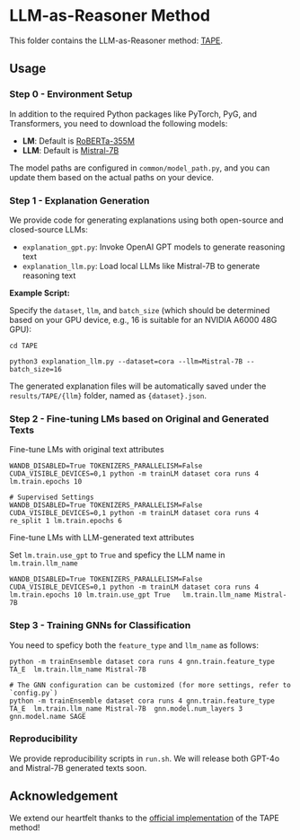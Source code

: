 # LLM-as-Reasoner Method 

This folder contains the LLM-as-Reasoner method: [TAPE](https://arxiv.org/abs/2305.19523). 


## Usage 

### Step 0 - Environment Setup 

In addition to the required Python packages like PyTorch, PyG, and Transformers, you need to download the following models:
* **LM**: Default is [RoBERTa-355M](https://huggingface.co/sentence-transformers/all-roberta-large-v1)
* **LLM**: Default is [Mistral-7B](https://huggingface.co/mistralai/Mistral-7B-Instruct-v0.2)

The model paths are configured in `common/model_path.py`, and you can update them based on the actual paths on your device.
 

### Step 1 - Explanation Generation 

We provide code for generating explanations using both open-source and closed-source LLMs:

* `explanation_gpt.py`: Invoke OpenAI GPT models to generate reasoning text 
* `explanation_llm.py`: Load local LLMs like Mistral-7B to generate reasoning text 

**Example Script:**

Specify the `dataset`, `llm`, and `batch_size` (which should be determined based on your GPU device, e.g., 16 is suitable for an NVIDIA A6000 48G GPU):
```shell 
cd TAPE 

python3 explanation_llm.py --dataset=cora --llm=Mistral-7B --batch_size=16
```

The generated explanation files will be automatically saved under the `results/TAPE/{llm}` folder, named as `{dataset}.json`.


### Step 2 - Fine-tuning LMs based on Original and Generated Texts 

Fine-tune LMs with original text attributes 
```shell 
WANDB_DISABLED=True TOKENIZERS_PARALLELISM=False  CUDA_VISIBLE_DEVICES=0,1 python -m trainLM dataset cora runs 4 lm.train.epochs 10 

# Supervised Settings 
WANDB_DISABLED=True TOKENIZERS_PARALLELISM=False CUDA_VISIBLE_DEVICES=0,1 python -m trainLM dataset cora runs 4 re_split 1 lm.train.epochs 6
```


Fine-tune LMs with LLM-generated text attributes 

Set `lm.train.use_gpt` to `True` and speficy the LLM name in `lm.train.llm_name`

```shell 
WANDB_DISABLED=True TOKENIZERS_PARALLELISM=False CUDA_VISIBLE_DEVICES=0,1 python -m trainLM dataset cora runs 4  lm.train.epochs 10 lm.train.use_gpt True   lm.train.llm_name Mistral-7B 
```


### Step 3 - Training GNNs for Classification 

You need to speficy both the `feature_type` and `llm_name` as follows: 
```shell 
python -m trainEnsemble dataset cora runs 4 gnn.train.feature_type TA_E  lm.train.llm_name Mistral-7B 

# The GNN configuration can be customized (for more settings, refer to `config.py`)
python -m trainEnsemble dataset cora runs 4 gnn.train.feature_type TA_E  lm.train.llm_name Mistral-7B  gnn.model.num_layers 3 gnn.model.name SAGE 

```


### Reproducibility 

We provide reproducibility scripts in `run.sh`. We will release both GPT-4o and Mistral-7B generated texts soon.


## Acknowledgement 

We extend our heartfelt thanks to the [official implementation](https://github.com/XiaoxinHe/TAPE) of the TAPE method!
